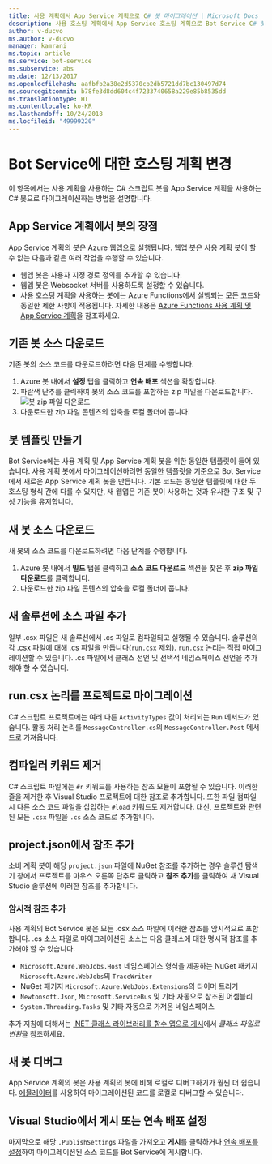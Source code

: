 ```yaml
---
title: 사용 계획에서 App Service 계획으로 C# 봇 마이그레이션 | Microsoft Docs
description: 사용 호스팅 계획에서 App Service 호스팅 계획으로 Bot Service C# 봇을 마이그레이션합니다.
author: v-ducvo
ms.author: v-ducvo
manager: kamrani
ms.topic: article
ms.service: bot-service
ms.subservice: abs
ms.date: 12/13/2017
ms.openlocfilehash: aafbfb2a38e2d5370cb2db5721dd7bc130497d74
ms.sourcegitcommit: b78fe3d8dd604c4f7233740658a229e85b8535dd
ms.translationtype: HT
ms.contentlocale: ko-KR
ms.lasthandoff: 10/24/2018
ms.locfileid: "49999220"
---
```

# <a name="change-the-hosting-plan-for-your-bot-service"></a>Bot Service에 대한 호스팅 계획 변경

이 항목에서는 사용 계획을 사용하는 C# 스크립트 봇을 App Service 계획을 사용하는 C# 봇으로 마이그레이션하는 방법을 설명합니다. 

## <a name="advantages-of-a-bot-on-an-app-service-plan"></a>App Service 계획에서 봇의 장점

App Service 계획의 봇은 Azure 웹앱으로 실행됩니다. 웹앱 봇은 사용 계획 봇이 할 수 없는 다음과 같은 여러 작업을 수행할 수 있습니다.

- 웹앱 봇은 사용자 지정 경로 정의를 추가할 수 있습니다.
- 웹앱 봇은 Websocket 서버를 사용하도록 설정할 수 있습니다. 
- 사용 호스팅 계획을 사용하는 봇에는 Azure Functions에서 실행되는 모든 코드와 동일한 제한 사항이 적용됩니다. 자세한 내용은 <a target='_blank' href='/azure/azure-functions/functions-scale'>Azure Functions 사용 계획 및 App Service 계획</a>을 참조하세요.

## <a name="download-your-existing-bot-source"></a>기존 봇 소스 다운로드

기존 봇의 소스 코드를 다운로드하려면 다음 단계를 수행합니다.

1. Azure 봇 내에서 **설정** 탭을 클릭하고 **연속 배포** 섹션을 확장합니다.  
2. 파란색 단추를 클릭하여 봇의 소스 코드를 포함하는 zip 파일을 다운로드합니다.  
    ![봇 zip 파일 다운로드](~/media/continuous-deployment-consumption-download.png)
3. 다운로드한 zip 파일 콘텐츠의 압축을 로컬 폴더에 풉니다. 


## <a name="create-a-bot-template"></a>봇 템플릿 만들기

Bot Service에는 사용 계획 및 App Service 계획 봇을 위한 동일한 템플릿이 들어 있습니다. 사용 계획 봇에서 마이그레이션하려면 동일한 템플릿을 기준으로 Bot Service에서 새로운 App Service 계획 봇을 만듭니다. 기본 코드는 동일한 템플릿에 대한 두 호스팅 형식 간에 다를 수 있지만, 새 웹앱은 기존 봇이 사용하는 것과 유사한 구조 및 구성 기능을 유지합니다.

## <a name="download-the-new-bot-source"></a>새 봇 소스 다운로드

새 봇의 소스 코드를 다운로드하려면 다음 단계를 수행합니다.

1. Azure 봇 내에서 **빌드** 탭을 클릭하고 **소스 코드 다운로드** 섹션을 찾은 후 **zip 파일 다운로드**를 클릭합니다. 
2. 다운로드한 zip 파일 콘텐츠의 압축을 로컬 폴더에 풉니다.

## <a name="add-source-files-to-new-solution"></a>새 솔루션에 소스 파일 추가

일부 .csx 파일은 새 솔루션에서 .cs 파일로  컴파일되고 실행될 수 있습니다. 솔루션의 각 .csx 파일에 대해 .cs 파일을 만듭니다(`run.csx` 제외). `run.csx` 논리는 직접 마이그레이션할 수 있습니다. .cs 파일에서 클래스 선언 및 선택적 네임스페이스 선언을 추가해야 할 수 있습니다.

## <a name="migrate-runcsx-logic-into-your-project"></a>run.csx 논리를 프로젝트로 마이그레이션

C# 스크립트 프로젝트에는 여러 다른 `ActivityTypes` 값이 처리되는 `Run` 메서드가 있습니다. 활동 처리 논리를 `MessageController.cs`의 `MessageController.Post` 메서드로 가져옵니다.

## <a name="remove-compiler-keywords"></a>컴파일러 키워드 제거

C# 스크립트 파일에는 `#r` 키워드를 사용하는 참조 모듈이 포함될 수 있습니다. 이러한 줄을 제거한 후 Visual Studio 프로젝트에 대한 참조로 추가합니다. 또한 파일 컴파일 시 다른 소스 코드 파일을 삽입하는 `#load` 키워드도 제거합니다. 대신, 프로젝트와 관련된 모든 `.csx` 파일을 `.cs` 소스 코드로 추가합니다.

## <a name="add-references-from-projectjson"></a>project.json에서 참조 추가

소비 계획 봇이 해당 `project.json` 파일에 NuGet 참조를 추가하는 경우 솔루션 탐색기 창에서 프로젝트를 마우스 오른쪽 단추로 클릭하고 **참조 추가**를 클릭하여 새 Visual Studio 솔루션에 이러한 참조를 추가합니다.

### <a name="add-references-that-were-implicit"></a>암시적 참조 추가

사용 계획의 Bot Service 봇은 모든 .csx 소스 파일에 이러한 참조를 암시적으로 포함합니다. .cs 소스 파일로 마이그레이션된 소스는 다음 클래스에 대한 명시적 참조를 추가해야 할 수 있습니다.

- `Microsoft.Azure.WebJobs.Host` 네임스페이스 형식을 제공하는 NuGet 패키지 `Microsoft.Azure.WebJobs`의 `TraceWriter` 
- NuGet 패키지 `Microsoft.Azure.WebJobs.Extensions`의 타이머 트리거
- `Newtonsoft.Json`, `Microsoft.ServiceBus` 및 기타 자동으로 참조된 어셈블리
- `System.Threading.Tasks` 및 기타 자동으로 가져온 네임스페이스

추가 지침에 대해서는 <a target='_blank' href='https://blogs.msdn.microsoft.com/appserviceteam/2017/03/16/publishing-a-net-class-library-as-a-function-app/'>.NET 클래스 라이브러리를 함수 앱으로 게시</a>에서 *클래스 파일로 변환*을 참조하세요.

## <a name="debug-your-new-bot"></a>새 봇 디버그

App Service 계획의 봇은 사용 계획의 봇에 비해 로컬로 디버그하기가 훨씬 더 쉽습니다. [에뮬레이터](bot-service-debug-emulator.md)를 사용하여 마이그레이션된 코드를 로컬로 디버그할 수 있습니다.

## <a name="publish-from-visual-studio-or-set-up-continuous-deployment"></a>Visual Studio에서 게시 또는 연속 배포 설정

마지막으로 해당 `.PublishSettings` 파일을 가져오고 **게시**를 클릭하거나 [연속 배포를 설정](bot-service-debug-bot.md)하여 마이그레이션된 소스 코드를 Bot Service에 게시합니다.

